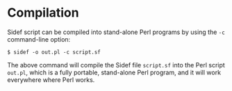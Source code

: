 # Compilation

Sidef script can be compiled into stand-alone Perl programs by using the `-c` command-line option:


```shell
$ sidef -o out.pl -c script.sf
```

The above command will compile the Sidef file `script.sf` into the Perl script `out.pl`, which is a fully portable, stand-alone Perl program, and it will work everywhere where Perl works.
